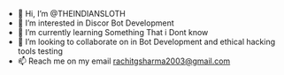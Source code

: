 - 👋 Hi, I’m @THEINDIANSLOTH
- 👀 I’m interested in Discor Bot Development
- 🌱 I’m currently learning Something That i Dont know
- 💞️ I’m looking to collaborate on in Bot Development and ethical hacking tools testing
- 📫 Reach me on my email rachitgsharma2003@gmail.com

<!---
THEINDIANSLOTH/THEINDIANSLOTH is a ✨ special ✨ repository because its `README.md` (this file) appears on your GitHub profile.
You can click the Preview link to take a look at your changes.
--->
